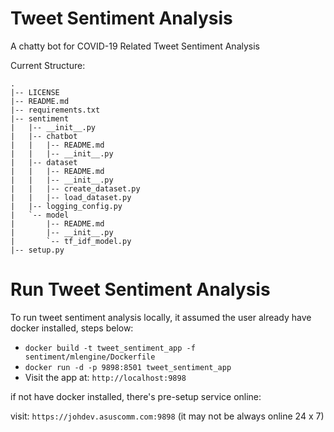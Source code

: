 # Tweet Sentiment Analysis

A chatty bot for COVID-19 Related Tweet Sentiment Analysis

Current Structure:
```shell
.
|-- LICENSE
|-- README.md
|-- requirements.txt
|-- sentiment
|   |-- __init__.py
|   |-- chatbot
|   |   |-- README.md
|   |   |-- __init__.py
|   |-- dataset
|   |   |-- README.md
|   |   |-- __init__.py
|   |   |-- create_dataset.py
|   |   |-- load_dataset.py
|   |-- logging_config.py
|   `-- model
|       |-- README.md
|       |-- __init__.py
|       `-- tf_idf_model.py
|-- setup.py
```

# Run Tweet Sentiment Analysis

To run tweet sentiment analysis locally, it assumed the user already have docker installed, steps below:

- `docker build -t tweet_sentiment_app -f sentiment/mlengine/Dockerfile`
- `docker run -d -p 9898:8501 tweet_sentiment_app`
- Visit the app at: `http://localhost:9898`

if not have docker installed, there's pre-setup service online:

visit: `https://johdev.asuscomm.com:9898` (it may not be always online 24 x 7)
